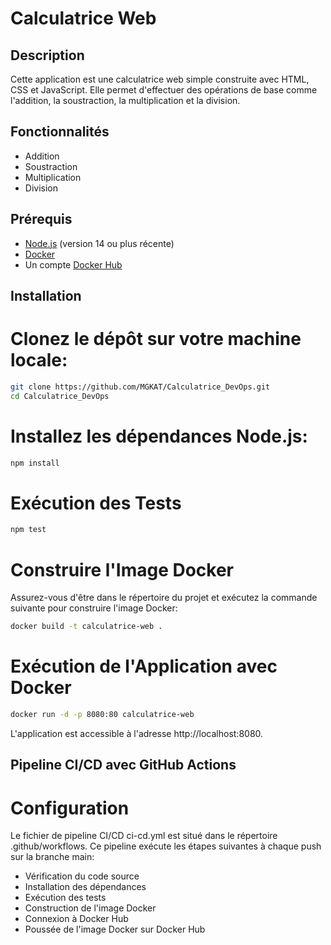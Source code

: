# Calculatrice Web

## Description
Cette application est une calculatrice web simple construite avec HTML, CSS et JavaScript. Elle permet d'effectuer des opérations de base comme l'addition, la soustraction, la multiplication et la division.

## Fonctionnalités
- Addition
- Soustraction
- Multiplication
- Division

## Prérequis
- [Node.js](https://nodejs.org/en/download/) (version 14 ou plus récente)
- [Docker](https://www.docker.com/products/docker-desktop)
- Un compte [Docker Hub](https://hub.docker.com/)

## Installation

# Clonez le dépôt sur votre machine locale:
```sh
git clone https://github.com/MGKAT/Calculatrice_DevOps.git
cd Calculatrice_DevOps
```

# Installez les dépendances Node.js:
```sh
npm install
```

# Exécution des Tests
```sh
npm test
```

# Construire l'Image Docker

Assurez-vous d'être dans le répertoire du projet et exécutez la commande suivante pour construire l'image Docker:
```sh
docker build -t calculatrice-web .
```

# Exécution de l'Application avec Docker
```sh
docker run -d -p 8080:80 calculatrice-web
```
L'application est accessible à l'adresse http://localhost:8080.

## Pipeline CI/CD avec GitHub Actions

# Configuration

Le fichier de pipeline CI/CD ci-cd.yml est situé dans le répertoire .github/workflows. Ce pipeline exécute les étapes suivantes à chaque push sur la branche main:

- Vérification du code source
- Installation des dépendances
- Exécution des tests
- Construction de l'image Docker
- Connexion à Docker Hub
- Poussée de l'image Docker sur Docker Hub